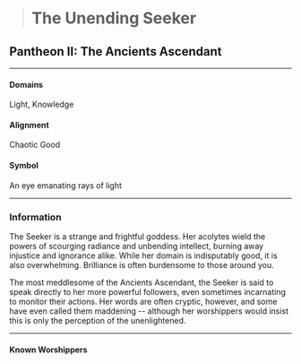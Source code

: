 ># The Unending Seeker

## Pantheon II: The Ancients Ascendant 

***

#### Domains 

Light, Knowledge

#### Alignment

Chaotic Good

#### Symbol

 An eye emanating rays of light

***

### Information

The Seeker is a strange and frightful goddess. Her acolytes wield the powers of scourging radiance and unbending intellect, burning away injustice and ignorance alike. While her domain is indisputably good, it is also overwhelming. Brilliance is often burdensome to those around you.

 The most meddlesome of the Ancients Ascendant, the Seeker is said to speak directly to her more powerful followers, even sometimes incarnating to monitor their actions. Her words are often cryptic, however, and some have even called them maddening -- although her worshippers would insist this is only the perception of the unenlightened.

***

#### Known Worshippers

